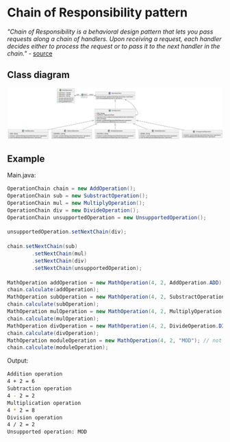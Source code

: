 # Chain of Responsibility pattern

*"Chain of Responsibility is a behavioral design pattern that lets you pass requests along a chain of handlers. Upon receiving a request, each handler decides either to process the request or to pass it to the next handler in the chain."* - [source](https://refactoring.guru/design-patterns/chain-of-responsibility)

## Class diagram

![class-diagram](class-diagram.svg)

## Example

Main.java:

```java
OperationChain chain = new AddOperation();
OperationChain sub = new SubstractOperation();
OperationChain mul = new MultiplyOperation();
OperationChain div = new DivideOperation();
OperationChain unsupportedOperation = new UnsupportedOperation();

unsupportedOperation.setNextChain(div);

chain.setNextChain(sub)
        .setNextChain(mul)
        .setNextChain(div)
        .setNextChain(unsupportedOperation);

MathOperation addOperation = new MathOperation(4, 2, AddOperation.ADD);
chain.calculate(addOperation);
MathOperation subOperation = new MathOperation(4, 2, SubstractOperation.SUBSTRACT);
chain.calculate(subOperation);
MathOperation mulOperation = new MathOperation(4, 2, MultiplyOperation.MULTIPLY);
chain.calculate(mulOperation);
MathOperation divOperation = new MathOperation(4, 2, DivideOperation.DIVIDE);
chain.calculate(divOperation);
MathOperation moduleOperation = new MathOperation(4, 2, "MOD"); // not supported
chain.calculate(moduleOperation);
```
Output:

```bash
Addition operation
4 + 2 = 6
Subtraction operation
4 - 2 = 2
Multiplication operation
4 * 2 = 8
Division operation
4 / 2 = 2
Unsupported operation: MOD
```